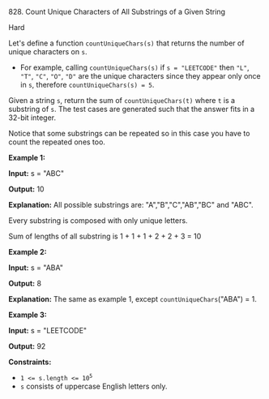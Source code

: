 828\. Count Unique Characters of All Substrings of a Given String

Hard

Let's define a function `countUniqueChars(s)` that returns the number of unique characters on `s`.

*   For example, calling `countUniqueChars(s)` if `s = "LEETCODE"` then `"L"`, `"T"`, `"C"`, `"O"`, `"D"` are the unique characters since they appear only once in `s`, therefore `countUniqueChars(s) = 5`.

Given a string `s`, return the sum of `countUniqueChars(t)` where `t` is a substring of `s`. The test cases are generated such that the answer fits in a 32-bit integer.

Notice that some substrings can be repeated so in this case you have to count the repeated ones too.

**Example 1:**

**Input:** s = "ABC"

**Output:** 10

**Explanation:** All possible substrings are: "A","B","C","AB","BC" and "ABC".

Every substring is composed with only unique letters. 

Sum of lengths of all substring is 1 + 1 + 1 + 2 + 2 + 3 = 10

**Example 2:**

**Input:** s = "ABA"

**Output:** 8

**Explanation:** The same as example 1, except `countUniqueChars`("ABA") = 1.

**Example 3:**

**Input:** s = "LEETCODE"

**Output:** 92

**Constraints:**

*   <code>1 <= s.length <= 10<sup>5</sup></code>
*   `s` consists of uppercase English letters only.